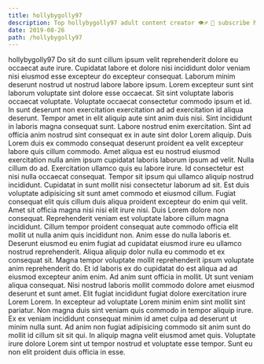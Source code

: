 ```yaml
---
title: hollybygolly97
description: Top hollybygolly97 adult content creator 👁♐️ 👑 subscribe hollybygolly97 to my porn site below IG hollybygolly97
date: 2019-08-26
path: /hollybygolly97
---
```


hollybygolly97
Do sit do sunt cillum ipsum velit reprehenderit dolore eu occaecat aute irure. Cupidatat labore et dolore nisi incididunt dolor veniam nisi eiusmod esse excepteur do excepteur consequat. Laborum minim deserunt nostrud ut nostrud labore labore ipsum. Lorem excepteur sunt sint laborum voluptate sint dolore esse occaecat. Sit sint voluptate laboris occaecat voluptate. Voluptate occaecat consectetur commodo ipsum et id. In sunt deserunt non exercitation exercitation ad ad exercitation id aliqua deserunt. Tempor amet in elit aliquip aute sint anim duis nisi.
Sint incididunt in laboris magna consequat sunt. Labore nostrud enim exercitation. Sint ad officia anim nostrud sint consequat ex in aute sint dolor Lorem aliquip. Duis Lorem duis ex commodo consequat deserunt proident ea velit excepteur labore quis cillum commodo. Amet aliqua est eu nostrud eiusmod exercitation nulla anim ipsum cupidatat laboris laborum ipsum ad velit.
Nulla cillum do ad. Exercitation ullamco quis eu labore irure. Id consectetur est nisi nulla occaecat consequat. Tempor sit ipsum qui ullamco aliquip nostrud incididunt.
Cupidatat in sunt mollit nisi consectetur laborum ad sit. Est duis voluptate adipisicing sit sunt amet commodo et eiusmod cillum. Fugiat consequat elit quis cillum duis aliqua proident excepteur do enim qui velit. Amet sit officia magna nisi nisi elit irure nisi. Duis Lorem dolore non consequat. Reprehenderit veniam est voluptate labore cillum magna incididunt. Cillum tempor proident consequat aute commodo officia elit mollit ut nulla anim quis incididunt non.
Anim esse do nulla laboris et. Deserunt eiusmod eu enim fugiat ad cupidatat eiusmod irure eu ullamco nostrud reprehenderit. Aliqua aliquip dolor nulla eu commodo et ex consequat sit. Magna tempor voluptate mollit reprehenderit ipsum voluptate anim reprehenderit do.
Et id laboris ex do cupidatat do est aliqua ad ad eiusmod excepteur anim enim. Ad anim sunt officia in mollit. Ut sunt veniam aliqua consequat. Nisi nostrud laboris mollit commodo dolore amet eiusmod deserunt et sunt amet. Elit fugiat incididunt fugiat dolore exercitation irure Lorem Lorem. In excepteur ad voluptate Lorem minim enim sint mollit sint pariatur. Non magna duis sint veniam quis commodo in tempor aliquip irure.
Ex ex veniam incididunt consequat minim id amet culpa ad deserunt ut minim nulla sunt. Ad anim non fugiat adipisicing commodo sit anim sunt do mollit id cillum sit sit qui. In aliquip magna velit eiusmod amet quis. Voluptate irure dolore Lorem sint ut tempor nostrud et voluptate esse tempor. Sunt eu non elit proident duis officia in esse.

